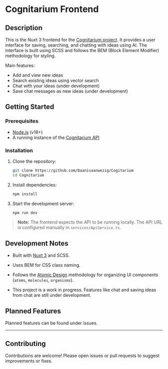 # Cognitarium Frontend

## Description

This is the Nuxt 3 frontend for the [Cognitarium project](https://github.com/Daanisaanwezig/Cogitarium). It provides a user interface for saving, searching, and chatting with ideas using AI. The interface is built using SCSS and follows the BEM (Block Element Modifier) methodology for styling.

Main features:

* Add and view new ideas
* Search existing ideas using vector search
* Chat with your ideas (under development)
* Save chat messages as new ideas (under development)

## Getting Started

### Prerequisites

* [Node.js](https://nodejs.org/) (v18+)
* A running instance of the [Cognitarium API](https://github.com/Daanisaanwezig/Cogitarium-api)

### Installation

1. Clone the repository:

   ```bash
   git clone https://github.com/Daanisaanwezig/Cogitarium
   cd Cognitarium
   ```

2. Install dependencies:

   ```bash
   npm install
   ```

3. Start the development server:

   ```bash
   npm run dev
   ```

> **Note:** The frontend expects the API to be running locally. The API URL is configured manually in `services/ApiService.ts`.

## Development Notes

* Built with [Nuxt 3](https://nuxt.com/) and SCSS.

* Uses BEM for CSS class naming.

* Follows the [Atomic Design](https://bradfrost.com/blog/post/atomic-web-design/) methodology for organizing UI components (`atoms`, `molecules`, `organisms`).

* This project is a work in progress. Features like chat and saving ideas from chat are still under development.

## Planned Features

Planned features can be found under issues.

---

## Contributing

Contributions are welcome! Please open issues or pull requests to suggest improvements or fixes.